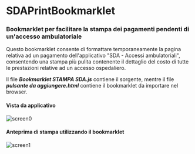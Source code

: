 # SDAPrintBookmarklet 

### Bookmarklet per facilitare la stampa dei pagamenti pendenti di un'accesso ambulatoriale

Questo bookmarklet consente di formattare temporaneamente la pagina relativa ad un pagamento dell'applicativo "SDA - Accessi ambulatoriali", consentendo una stampa più pulita contenente il dettaglio del costo di tutte le prestazioni relative ad un accesso ospedaliero.

Il file ***Bookmarklet STAMPA SDA.js*** contiene il sorgente, mentre il file ***pulsante da aggiungere.html*** contiene il bookmarklet da importare nel browser.

#### Vista da applicativo
![screen0](https://github.com/marchimatteo/SDAPrintBookmarklet/assets/8105198/2109d2ba-f15f-4468-baeb-8f434ced187a)

#### Anteprima di stampa utilizzando il bookmarklet
![screen1](https://github.com/marchimatteo/SDAPrintBookmarklet/assets/8105198/98ce8fd8-bb15-4cab-ab27-559029b9a56c)

